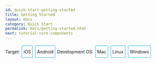 ```yaml
---
id: quick-start-getting-started
title: Getting Started
layout: docs
category: Quick Start
permalink: docs/getting-started.html
next: tutorial-core-components
---
```



<div class="toggler">
<style>
.toggler a {
  display: inline-block;
  padding: 10px 5px;
  margin: 2px;
  border: 1px solid #05A5D1;
  border-radius: 3px;
  text-decoration: none !important;
}
.display-os-mac .toggler .button-mac,
.display-os-linux .toggler .button-linux,
.display-os-windows .toggler .button-windows,
.display-platform-ios .toggler .button-ios,
.display-platform-android .toggler .button-android {
  background-color: #05A5D1;
  color: white;
}
block { display: none; }
.display-platform-ios.display-os-mac .ios.mac,
.display-platform-ios.display-os-linux .ios.linux,
.display-platform-ios.display-os-windows .ios.windows,
.display-platform-android.display-os-mac .android.mac,
.display-platform-android.display-os-linux .android.linux,
.display-platform-android.display-os-windows .android.windows {
  display: block;
}</style>
<span>Target:</span>
<a href="javascript:void(0);" class="button-ios" onclick="display('platform', 'ios')">iOS</a>
<a href="javascript:void(0);" class="button-android" onclick="display('platform', 'android')">Android</a>
<span>Development OS:</span>
<a href="javascript:void(0);" class="button-mac" onclick="display('os', 'mac')">Mac</a>
<a href="javascript:void(0);" class="button-linux" onclick="display('os', 'linux')">Linux</a>
<a href="javascript:void(0);" class="button-windows" onclick="display('os', 'windows')">Windows</a>
</div>

<!-- ######### LINUX AND WINDOWS for iOS ##################### -->

<block class="linux windows ios" />

## Unsupported

<div>Unfortunately, Apple only lets you develop for iOS on a Mac machine. Please check out the <a href="" onclick="display('platform', 'android')">Android</a> instructions instead.</div>

<center><img src="img/react-native-sorry-not-supported.png" width="150"></img></center>

<!-- ######### MAC for iOS ##################### -->

<block class="mac ios android" />

## Installation

### Required Prerequisites

#### Homebrew

[Homebrew](http://brew.sh/), in order to install the required NodeJS, in addition to some
recommended installs.

```
/usr/bin/ruby -e "$(curl -fsSL https://raw.githubusercontent.com/Homebrew/install/master/install)"
```

#### Node

Use Homebrew to install [Node.js](https://nodejs.org/).

> NodeJS 4.0 or greater is required for React Native. The default Homebrew package for Node is
> currently 6.0, so that is not an issue.  

```
brew install node
```

#### React Native Command Line Tools

The React Native command line tools allow you to easily create and initialize projects, etc.

```
npm install -g react-native-cli
```

> If you see the error, `EACCES: permission denied`, please run the command:
> `sudo npm install -g react-native-cli`.

<block class="mac ios" />

#### Xcode

[Xcode](https://developer.apple.com/xcode/downloads/) 7.0 or higher. Open the App Store or go to https://developer.apple.com/xcode/downloads/. This will also install `git` as well.

<block class="mac android" />

#### Android Studio

[Android Studio](http://developer.android.com/sdk/index.html) 2.0 or higher.

> Android Studio requires the Java Development Kit [JDK] 1.8 or higher. You can type
> `javac -version` to see what version you have, if any. If you do not meet the JDK requirement,
> you can
> [download it](http://www.oracle.com/technetwork/java/javase/downloads/jdk8-downloads-2133151.html).

Android Studio will provide you the Android SDK and emulator required to run and test your React
Native apps.

> Unless otherwise mentioned, keep all the setup defaults intact. For example, the
> `Android Support Repository` is installed automatically with Android Studio, and we need that
> for React Native.

You will need to customize your installation:

- Choose a `Custom` installation

![custom installation](img/react-native-android-studio-custom-install.png)

- Choose both `Performance` and `Android Virtual Device`

![additional installs](img/react-native-android-studio-additional-installs.png)

- After installation, choose `Configure | SDK Manager` from the Android Studio welcome window.

![configure sdk](img/react-native-android-studio-configure-sdk.png)

- In the `SDK Platforms` window, choose `Show Package Details` and under `Android 6.0 (Marshmallow)`, make sure that `Google APIs`, `Intel x86 Atom System Image`, `Intel x86 Atom_64 System Image`, and `Google APIs Intel x86 Atom_64 System Image` are checked.

![platforms](img/react-native-android-studio-android-sdk-platforms.png)

- In the `SDK Tools` window, choose `Show Package Details` and under `Android SDK Build Tools`, make sure that `Android SDK Build-Tools 23.0.1` is selected.

![build tools](img/react-native-android-studio-android-sdk-build-tools.png)

#### ANDROID_HOME Environment Variable

Ensure the `ANDROID_HOME` environment variable points to your existing Android SDK. To do that, add
this to your `~/.bashrc`, `~/.bash_profile` (or whatever your shell uses) and re-open your terminal:

```
# If you installed the SDK without Android Studio, then it may be something like:
# /usr/local/opt/android-sdk
export ANDROID_HOME=~/Library/Android/sdk
```

<block class="mac ios android" />

### Highly Recommended Installs

#### Watchman

[Watchman](https://facebook.github.io/watchman/docs/install.html) is a tool by Facebook for watching
changes in the filesystem. It is recommended you install it for better performance.

```
brew install watchman
```

#### Flow

[Flow](http://www.flowtype.org), for static typechecking of your React Native code (when using
Flow as part of your codebase).


```
brew install flow
```

<block class="mac android" />

#### Add Android Tools Directory to your `PATH`

You can add the Android tools directory on your `PATH` in case you need to run any of the Android
tools from the command line such as `android avd`. In your `~/.bash` or `~/.bash_profile`:

```
# Your exact string here may be different.
PATH="~/Library/Android/sdk/tools:~/Library/Android/sdk/platform-tools:${PATH}"
export PATH
```

#### Gradle Daemon

Enable [Gradle Daemon](https://docs.gradle.org/2.9/userguide/gradle_daemon.html) which greatly improves incremental build times for changes in java code.

### Other Optional Installs

#### Git

Git version control. If you have installed [Xcode](https://developer.apple.com/xcode/), Git is
already installed, otherwise run the following:

```
brew install git
```

<block class="mac ios android" />

#### Nuclide

[Nuclide](http://nuclide.io) is an IDE from Facebook providing a first-class development environment
for writing, [running](http://nuclide.io/docs/platforms/react-native/#running-applications) and
[debugging](http://nuclide.io/docs/platforms/react-native/#debugging)
[React Native](http://nuclide.io/docs/platforms/react-native/) applications.

Get started with Nuclide [here](http://nuclide.io/docs/quick-start/getting-started/).

<block class="mac android" />

#### Genymotion

Genymotion is an alternative to the stock Google emulator that comes with Android Studio.
However, it's only free for personal use. If you want to use the stock Google emulator, see below.

1. Download and install [Genymotion](https://www.genymotion.com/).
2. Open Genymotion. It might ask you to install VirtualBox unless you already have it.
3. Create a new emulator and start it.
4. To bring up the developer menu press ⌘+M

### Troubleshooting

#### Virtual Device Not Created When Installing Android Studio

There is a [known bug](https://code.google.com/p/android/issues/detail?id=207563) on some versions
of Android Studio where a virtual device will not be created, even though you selected it in the
installation sequence. You may see this at the end of the installation:

```
Creating Android virtual device
Unable to create a virtual device: Unable to create Android virtual device
```

If you see this, run `android avd` and create the virtual device manually.

![avd](img/react-native-android-studio-avd.png)

Then select the new device in the AVD Manager window and click `Start...`.

#### Shell Command Unresponsive Exception

If you encounter:

```
Execution failed for task ':app:installDebug'.
  com.android.builder.testing.api.DeviceException: com.android.ddmlib.ShellCommandUnresponsiveException
```

try downgrading your Gradle version to 1.2.3 in `<project-name>/android/build.gradle` (https://github.com/facebook/react-native/issues/2720)


<!-- ######### LINUX and WINDOWS for ANDROID ##################### -->

<block class="linux windows android" />

## Installation

### Required Prerequisites

<block class="windows android" />

#### Chocolatey

[Chocolatey](https://chocolatey.org) is a package manager for Windows similar to `yum` and
`apt-get`. See the [website](https://chocolatey.org) for updated instructions, but installing from
the Terminal should be something like:

```
@powershell -NoProfile -ExecutionPolicy Bypass -Command "iex ((new-object net.webclient).DownloadString('https://chocolatey.org/install.ps1'))" && SET PATH=%PATH%;%ALLUSERSPROFILE%\chocolatey\bin
```

> Normally when you run Chocolatey to install a package, you should run your Terminal as
> Administrator.

#### Python 2

Fire up the Termimal and use Chocolatey to install Python 2.

> Python 3 will currently not work when initializing a React Native project.

```
choco install python2
```

<block class="linux windows android" />

#### Node

<block class="linux android" />

Fire up the Terminal and type the following commands to install NodeJS from the NodeSource
repository:

```
sudo apt-get install -y build-essential
curl -sL https://deb.nodesource.com/setup_4.x | sudo -E bash -
sudo apt-get install -y nodejs
sudo ln -s /usr/bin/nodejs /usr/bin/node
```

<block class='windows android' />

Fire up the Termimal and use Chocolatey to install NodeJS.

```
choco install nodejs.install
```

<block class="windows linux android" />

#### React Native Command Line Tools

The React Native command line tools allow you to easily create and initialize projects, etc.

```
npm install -g react-native-cli
```

> If you see the error, `EACCES: permission denied`, please run the command:
> `sudo npm install -g react-native-cli`.

#### Android Studio

[Android Studio](http://developer.android.com/sdk/index.html) 2.0 or higher.

> Android Studio requires the Java Development Kit [JDK] 1.8 or higher. You can type
> `javac -version` to see what version you have, if any. If you do not meet the JDK requirement,
> you can
> [download it](http://www.oracle.com/technetwork/java/javase/downloads/jdk8-downloads-2133151.html),
> or use a pacakage manager to install it (e.g. `choco install jdk8`,
> `apt-get install default-jdk`).

Android Studio will provide you the Android SDK and emulator required to run and test your React
Native apps.

> Unless otherwise mentioned, keep all the setup defaults intact. For example, the
> `Android Support Repository` is installed automatically with Android Studio, and we need that
> for React Native.

<block class="linux android" />

You will need to customize your installation:

- Choose a `Custom` installation

![custom installation](img/react-native-android-studio-custom-install-linux.png)

- Choose `Android Virtual Device`

![additional installs](img/react-native-android-studio-additional-installs-linux.png)

<block class="windows android" />

- Make sure all components are checked for the install, particularly the `Android SDK` and `Android Device Emulator`.

- After the initial install, choose a `Custom` installation.

![custom installation](img/react-native-android-studio-custom-install-windows.png)

- Verify installed components, particularly the emulator and the HAXM accelerator. They should be checked.

![verify installs](img/react-native-android-studio-verify-installs-windows.png)

<block class="windows linux android" />

- After installation, choose `Configure | SDK Manager` from the Android Studio welcome window.

<block class="linux android" />

![configure sdk](img/react-native-android-studio-configure-sdk-linux.png)

<block class="windows android" />

![configure sdk](img/react-native-android-studio-configure-sdk-windows.png)

<block class="windows linux android" />

- In the `SDK Platforms` window, choose `Show Package Details` and under `Android 6.0 (Marshmallow)`, make sure that `Google APIs`, `Intel x86 Atom System Image`, `Intel x86 Atom_64 System Image`, and `Google APIs Intel x86 Atom_64 System Image` are checked.

<block class="linux android" />

![platforms](img/react-native-android-studio-android-sdk-platforms-linux.png)

<block class="windows android" />

![platforms](img/react-native-android-studio-android-sdk-platforms-windows.png)

<block class="windows linux android" />

- In the `SDK Tools` window, choose `Show Package Details` and under `Android SDK Build Tools`, make sure that `Android SDK Build-Tools 23.0.1` is selected.

<block class="linux android" />

![build tools](img/react-native-android-studio-android-sdk-build-tools-linux.png)

<block class="windows android" />

![build tools](img/react-native-android-studio-android-sdk-build-tools-windows.png)

<block class="windows linux android" />

#### ANDROID_HOME Environment Variable

Ensure the `ANDROID_HOME` environment variable points to your existing Android SDK.

<block class="linux android" />

To do that, add this to your `~/.bashrc`, `~/.bash_profile` (or whatever your shell uses) and
re-open your terminal:

```
# If you installed the SDK without Android Studio, then it may be something like:
# /usr/local/opt/android-sdk; Generally with Android Studio, the SDK is installed here...
export ANDROID_HOME=~/Android/Sdk
```

> You need to restart the Terminal to apply the new environment variables (or `source` the relevant
> bash file).

<block class="windows android" />

Go to `Control Panel` -> `System and Security` -> `System` -> `Change settings` ->
`Advanced System Settings` -> `Environment variables` -> `New`

> Your path to the SDK will vary to the one shown below.

![env variable](img/react-native-android-sdk-environment-variable-windows.png)

> You need to restart the Command Prompt (Windows) to apply the new environment variables.

<block class="linux windows android" />

### Highly Recommended Installs

<block class="linux android" />

#### Watchman

Watchman is a tool by Facebook for watching changes in the filesystem. It is recommended you install
it for better performance.

> This also helps avoid a node file-watching bug.

Type the following into your terminal to compile watchman from source and install it:

```
git clone https://github.com/facebook/watchman.git
cd watchman
git checkout v4.5.0  # the latest stable release
./autogen.sh
./configure
make
sudo make install
```

#### Flow

[Flow](http://www.flowtype.org), for static typechecking of your React Native code (when using
Flow as part of your codebase).

Type the following in the terminal:

```
npm install -g flow-bin
```

<block class="windows linux android" />

#### Gradle Daemon

Enable [Gradle Daemon](https://docs.gradle.org/2.9/userguide/gradle_daemon.html) which greatly
improves incremental build times for changes in java code.

<block class="mac linux android" />

```
touch ~/.gradle/gradle.properties && echo "org.gradle.daemon=true" >> ~/.gradle/gradle.properties
```

<block class="windows android" />

```
(if not exist "%USERPROFILE%/.gradle" mkdir "%USERPROFILE%/.gradle") && (echo org.gradle.daemon=true >> "%USERPROFILE%/.gradle/gradle.properties")
```

<block class="linux android" />

#### Android Emulator Accelerator

You may have seen the following screen when installing Android Studio.

![accelerator](img/react-native-android-studio-kvm-linux.png)

If your system supports KVM, you should install the
[Intel Android Emulator Accelerator](https://software.intel.com/en-us/android/articles/speeding-up-the-android-emulator-on-intel-architecture#_Toc358213272).

<block class="windows linux android" />

#### Add Android Tools Directory to your `PATH`

You can add the Android tools directory on your `PATH` in case you need to run any of the Android
tools from the command line such as `android avd`.

<block class="linux android" />

In your `~/.bashrc` or `~/.bash_profile`:

```
# Your exact string here may be different.
PATH="~/Android/Sdk/tools:~/Android/Sdk/platform-tools:${PATH}"
export PATH
```

<block class="windows android" />

Go to `Control Panel` -> `System and Security` -> `System` -> `Change settings` ->
`Advanced System Settings` -> `Environment variables` ->  highlight `PATH` -> `Edit...`

> The location of your Android tools directories will vary.

![env variable](img/react-native-android-tools-environment-variable-windows.png)

<block class="windows linux android" />

### Other Optional Installs

#### Git

<block class="linux android">

Install Git [via your package manager](https://git-scm.com/download/linux)
(e.g., `sudo apt-get install git-all`).

<block class="windows android" />

You can use Chocolatey to install `git` via:

```
choco install git
```

Alternatively, you can download and install [Git for Windows](https://git-for-windows.github.io/).
During the setup process, choose "Run Git from Windows Command Prompt", which will add `git` to your
`PATH` environment variable.

<block class="linux android" />

#### Nuclide

[Nuclide] is an IDE from Facebook providing a first-class development environment for writing,
[running](http://nuclide.io/docs/platforms/react-native/#running-applications) and
[debugging](http://nuclide.io/docs/platforms/react-native/#debugging)
[React Native](http://nuclide.io/docs/platforms/react-native/) applications.

Get started with Nuclide [here](http://nuclide.io/docs/quick-start/getting-started/).

<block class="linux windows android" />

#### Genymotion

Genymotion is an alternative to the stock Google emulator that comes with Android Studio.
However, it's only free for personal use. If you want to use the stock Google emulator, see below.

1. Download and install [Genymotion](https://www.genymotion.com/).
2. Open Genymotion. It might ask you to install VirtualBox unless you already have it.
3. Create a new emulator and start it.
4. To bring up the developer menu press ⌘+M

<block class="windows android" />

#### Visual Studio Emulator for Android

The [Visual Studio Emulator for Android](https://www.visualstudio.com/en-us/features/msft-android-emulator-vs.aspx)
is a free android emulator that is hardware accelerated via Hyper-V. It is an alternative to the
stock Google emulator that comes with Android Studio. It doesn't require you to install Visual
Studio at all.

To use it with react-native you just have to add a key and value to your registry:

1. Open the Run Command (Windows+R)
2. Enter `regedit.exe`
3. In the Registry Editor navigate to `HKEY_LOCAL_MACHINE\SOFTWARE\Wow6432Node\Android SDK Tools`
4. Right Click on `Android SDK Tools` and choose `New > String Value`
5. Set the name to `Path`
6. Double Click the new `Path` Key and set the value to `C:\Program Files\Android\sdk`. The path value might be different on your machine.

You will also need to run the command `adb reverse tcp:8081 tcp:8081` with this emulator.

Then restart the emulator and when it runs you can just do `react-native run-android` as usual.

<block class="windows linux android" />

### Troubleshooting

#### Unable to run mksdcard SDK Tool

When installing Android Studio, if you get the error:

```
Unable to run mksdcard SDK tool
```

then install the standard C++ library:

```
sudo apt-get install lib32stdc++6
```

#### Virtual Device Not Created When Installing Android Studio

There is a [known bug](https://code.google.com/p/android/issues/detail?id=207563) on some versions
of Android Studio where a virtual device will not be created, even though you selected it in the
installation sequence. You may see this at the end of the installation:

<block class="linux android" />

```
Creating Android virtual device
Unable to create a virtual device: Unable to create Android virtual device
```

<block class="windows android" />

![no virtual device](img/react-native-android-studio-no-virtual-device-windows.png)

<block class="windows linux android" />

If you see this, run `android avd` and create the virtual device manually.

<block class="linux android" />

![avd](img/react-native-android-studio-avd-linux.png)

<block class="windows android" />

![avd](img/react-native-android-studio-avd-windows.png)

<block class="windows linux android" />

Then select the new device in the AVD Manager window and click `Start...`.

<block class="linux android" />

#### Shell Command Unresponsive Exception

In case you encounter

```
Execution failed for task ':app:installDebug'.
  com.android.builder.testing.api.DeviceException: com.android.ddmlib.ShellCommandUnresponsiveException
```

try downgrading your Gradle version to 1.2.3 in `<project-name>/android/build.gradle` (https://github.com/facebook/react-native/issues/2720)

<block class="mac ios android" />

## Testing Installation

<block class="mac ios" />

```
react-native init AwesomeProject
cd AwesomeProject
react-native run-ios
```

> You can also
> [open the `AwesomeProject`](http://nuclide.io/docs/quick-start/getting-started/#adding-a-project)
> folder in [Nuclide](http://nuclide.io) and
> [run the application](http://nuclide.io/docs/platforms/react-native/#command-line), or open
> `ios/AwesomeProject.xcodeproj` and hit the `Run` button in Xcode.

<block class="mac android" />

```
react-native init AwesomeProject
cd AwesomeProject
react-native run-android
```

> You can also
> [open the `AwesomeProject`](http://nuclide.io/docs/quick-start/getting-started/#adding-a-project)
> folder in [Nuclide](http://nuclide.io) and
> [run the application](http://nuclide.io/docs/platforms/react-native/#command-line).

<block class="mac ios android" />

### Modifying Project

Now that you successfully started the project, let's modify it:

<block class="mac ios" />

- Open `index.ios.js` in your text editor of choice (e.g. [Nuclide](http://nuclide.io/docs/platforms/react-native/)) and edit some lines.
- Hit ⌘-R in your iOS simulator to reload the app and see your change!

<block class="mac android" />

- Open `index.android.js` in your text editor of choice (e.g. [Nuclide](http://nuclide.io/docs/platforms/react-native/)) and edit some lines.
- Press the `R` key twice **OR** open the menu (F2 by default, or ⌘-M in Genymotion) and select Reload JS to see your change!
- Run `adb logcat *:S ReactNative:V ReactNativeJS:V` in a terminal to see your app's logs

<block class="mac ios android" />

### That's It

Congratulations! You've successfully run and modified your first React Native app.

<center><img src="img/react-native-congratulations.png" width="150"></img></center>

<block class="windows linux android" />

## Testing Installation

```
react-native init AwesomeProject
cd AwesomeProject
react-native run-android
```

<block class="windows linux android" />

### Troubleshooting Run

A common issue is that the packager is not started automatically when you run
`react-native run-android`. You can start it manually using:

```
cd AwesomeProject
react-native start
```

<block class="windows android" />

Or if you hit a `ERROR  Watcher took too long to load` on Windows, try increasing the timeout in [this file](https://github.com/facebook/react-native/blob/5fa33f3d07f8595a188f6fe04d6168a6ede1e721/packager/react-packager/src/DependencyResolver/FileWatcher/index.js#L16) (under your `node_modules/react-native/`).

<block class="windows linux android" />

### Modifying Project

Now that you successfully started the project, let's modify it:

- Open `index.android.js` in your text editor of choice (e.g. [Nuclide](http://nuclide.io/docs/platforms/react-native/)) and edit some lines.
- Press the `R` key twice **OR** open the menu (F2 by default, or ctrl-M in the emulator) and select Reload JS to see your change!
- Run `adb logcat *:S ReactNative:V ReactNativeJS:V` in a terminal to see your app's logs

### That's It

Congratulations! You've successfully run and modified your first React Native app.

<center><img src="img/react-native-congratulations.png" width="150"></img></center>

<block class="mac ios android" />

## Common Followups

<block class="mac ios" />

- If you want to run on a physical device, see the [Running on iOS Device page](docs/running-on-device-ios.html#content).

<block class="mac android" />

- If you want to run on a physical device, see the [Running on Android Device page](docs/running-on-device-android.html#content).

<block class="mac ios android" />

- If you run into any issues getting started, see the [Troubleshooting page](docs/troubleshooting.html#content).


<block class="windows linux android" />

## Common Followups

- If you want to run on a physical device, see the [Running on Android Device page](docs/running-on-device-android.html#content).

- If you run into any issues getting started, see the [Troubleshooting page](docs/troubleshooting.html#content).

<script>
// Convert <div>...<span><block /></span>...</div>
// Into <div>...<block />...</div>
var blocks = document.getElementsByTagName('block');
for (var i = 0; i < blocks.length; ++i) {
  var block = blocks[i];
  var span = blocks[i].parentNode;
  var container = span.parentNode;
  container.insertBefore(block, span);
  container.removeChild(span);
}
// Convert <div>...<block />content<block />...</div>
// Into <div>...<block>content</block><block />...</div>
blocks = document.getElementsByTagName('block');
for (var i = 0; i < blocks.length; ++i) {
  var block = blocks[i];
  while (block.nextSibling && block.nextSibling.tagName !== 'BLOCK') {
    block.appendChild(block.nextSibling);
  }
}
function display(type, value) {
  var container = document.getElementsByTagName('block')[0].parentNode;
  container.className = 'display-' + type + '-' + value + ' ' +
    container.className.replace(RegExp('display-' + type + '-[a-z]+ ?'), '');
  event && event.preventDefault();
}

// If we are coming to the page with a hash in it (i.e. from a search, for example), try to get
// us as close as possible to the correct platform and dev os using the hashtag and block walk up.
var foundHash = false;
if (window.location.hash !== '' && window.location.hash !== 'content') { // content is default
  var hashLinks = document.querySelectorAll('a.hash-link');
  for (var i = 0; i < hashLinks.length && !foundHash; ++i) {
    if (hashLinks[i].hash === window.location.hash) {
      var parent = hashLinks[i].parentElement;
      while (parent) {
        if (parent.tagName === 'BLOCK') {
          var devOS = null;
          var targetPlatform = null;
          // Could be more than one target os and dev platform, but just choose some sort of order
          // of priority here.

          // Dev OS
          if (parent.className.indexOf('mac') > -1) {
            devOS = 'mac';
          } else if (parent.className.indexOf('linux') > -1) {
            devOS = 'linux';
          } else if (parent.className.indexOf('windows') > -1) {
            devOS = 'windows';
          } else {
            break; // assume we don't have anything.
          }

          // Target Platform
          if (parent.className.indexOf('ios') > -1) {
            targetPlatform = 'ios';
          } else if (parent.className.indexOf('android') > -1) {
            targetPlatform = 'android';
          } else {
            break; // assume we don't have anything.
          }
          // We would have broken out if both targetPlatform and devOS hadn't been filled.
          display('os', devOS);
          display('platform', targetPlatform);      
          foundHash = true;
          break;
        }
        parent = parent.parentElement;
      }
    }
  }
}
// Do the default if there is no matching hash
if (!foundHash) {
  var isMac = navigator.platform === 'MacIntel';
  var isWindows = navigator.platform === 'Win32';
  display('os', isMac ? 'mac' : (isWindows ? 'windows' : 'linux'));
  display('platform', isMac ? 'ios' : 'android');
}
</script>
